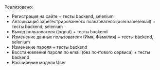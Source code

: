 Реализовано:  
- Регистрация на сайте + тесты backend, selenium  
- Авторизация зарегестрированного пользователя (username/email) + тесты backend, selenium  
- Выход пользователя (logout) + тесты backend  
- Изменение данных пользователя (Имя, Фамилия) + тесты backend, selenium  
- Изменение пароля + тесты backend  
- Восстановление пароля по email (без почтового сервиса) + тесты backend  
- Расширение модели User  
